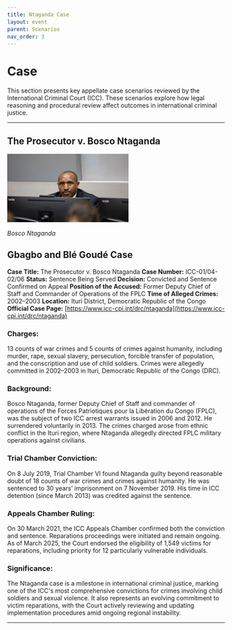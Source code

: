 ```yaml
---
title: Ntaganda Case
layout: event
parent: Scenarios
nav_order: 3
---
```


# Case

This section presents key appellate case scenarios reviewed by the International Criminal Court (ICC). These scenarios explore how legal reasoning and procedural review affect outcomes in international criminal justice.

---

## The Prosecutor v. Bosco Ntaganda

![Bosco Ntaganda](../assets/images/Ntaganga.jpeg)

*Bosco Ntaganda*

## Gbagbo and Blé Goudé Case

**Case Title:** The Prosecutor v. Bosco Ntaganda
**Case Number:** ICC-01/04-02/06
**Status:** Sentence Being Served
**Decision:** Convicted and Sentence Confirmed on Appeal
**Position of the Accused:** Former Deputy Chief of Staff and Commander of Operations of the FPLC
**Time of Alleged Crimes:** 2002–2003
**Location:** Ituri District, Democratic Republic of the Congo
**Official Case Page:** [https://www.icc-cpi.int/drc/ntaganda](https://www.icc-cpi.int/drc/ntaganda)


### Charges:
13 counts of war crimes and 5 counts of crimes against humanity, including murder, rape, sexual slavery, persecution, forcible transfer of population, and the conscription and use of child soldiers. Crimes were allegedly committed in 2002–2003 in Ituri, Democratic Republic of the Congo (DRC).

### Background:
Bosco Ntaganda, former Deputy Chief of Staff and commander of operations of the Forces Patriotiques pour la Libération du Congo (FPLC), was the subject of two ICC arrest warrants issued in 2006 and 2012. He surrendered voluntarily in 2013. The crimes charged arose from ethnic conflict in the Ituri region, where Ntaganda allegedly directed FPLC military operations against civilians.

### Trial Chamber Conviction:
On 8 July 2019, Trial Chamber VI found Ntaganda guilty beyond reasonable doubt of 18 counts of war crimes and crimes against humanity. He was sentenced to 30 years’ imprisonment on 7 November 2019. His time in ICC detention (since March 2013) was credited against the sentence.

### Appeals Chamber Ruling:
On 30 March 2021, the ICC Appeals Chamber confirmed both the conviction and sentence. Reparations proceedings were initiated and remain ongoing. As of March 2025, the Court endorsed the eligibility of 1,549 victims for reparations, including priority for 12 particularly vulnerable individuals.

### Significance:
The Ntaganda case is a milestone in international criminal justice, marking one of the ICC's most comprehensive convictions for crimes involving child soldiers and sexual violence. It also represents an evolving commitment to victim reparations, with the Court actively reviewing and updating implementation procedures amid ongoing regional instability.


---